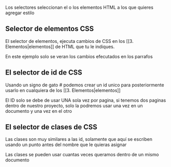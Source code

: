 Los selectores seleccionan el o los elementos HTML a los que quieres agregar estilo 

## Selector de elementos CSS

El selector de elementos, ejecuta cambios de CSS en los [[3. Elementos|elementos]] de HTML que tu le indiques.

En este ejemplo solo se veran los cambios efecutados en los parrafos

<script> 
<style> 
p {  
	text-align: center;  
	color: red;
  }
  </style> 
</script>

## El selector de id de CSS 

Usando un signo de gato # podemos crear un id unico para posteriormente usarlo en cualquiera de los [[3. Elementos|elementos]]

El ID solo se debe de usar UNA sola vez por pagina, si tenemos dos paginas dentro de nuestro proyecto, solo la podremos usar una vez en un documento y una vez en el otro

<script> 
<style>
#para1 {
  text-align: center;
  color: red;
}
</style>

<p id="para1">Hello World!</p>

</script>

## El selector de clases de CSS

Las clases son muy similares a las id, solamente que aquí se escriben usando un punto antes del nombre que le quieras asignar

<script> 
<style>
.center {
  text-align: center;
  color: red;
}
</style>

<h1 class="center">Red and center-aligned heading</h1>
<p class="center">Red and center-aligned paragraph.</p> 

</script>

Las clases se pueden usar cuantas veces queramos dentro de un mismo documento



